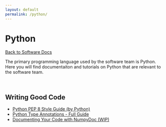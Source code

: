 ```yaml
---
layout: default
permalink: /python/
---
```


# Python

[Back to Software Docs](/)

The primary programming language used by the software team is Python. Here you will find documentaiton and tutorials on Python that are relevant to the software team.

<br>

## Writing Good Code
* [Python PEP 8 Style Guide (by Python)](https://pep8.org/)
* [Python Type Annotations - Full Guide](/python/type-annotations/full-guide.html)
* [Documenting Your Code with NumpyDoc (WIP)](/python/documenting-code/numpydoc.html)
